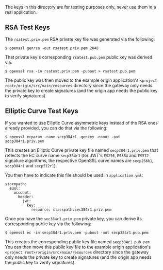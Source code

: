 The keys in this directory are for testing purposes only, never use them in a real application.

## RSA Test Keys

The `rsatest.priv.pem` RSA private key file was generated via the following:

    $ openssl genrsa -out rsatest.priv.pem 2048
    
That private key's corresponding `rsatest.pub.pem` public key was derived via:

    $ openssl rsa -in rsatest.priv.pem -pubout > rsatest.pub.pem
    
The public key was then moved to the example origin application's 
`<project root>/origin/src/main/resources` directory since the gateway
only needs the private key to create signatures (and the origin app
needs the public key to verify signatures).
    

## Elliptic Curve Test Keys

If you wanted to use Elliptic Curve asymmetric keys instead of the RSA
ones already provided, you can do that via the following:

    $ openssl ecparam -name secp384r1 -genkey -noout -out secp384r1.priv.pem
    
This creates an Elliptic Curve private key file named 
`secp384r1.priv.pem` that reflects the EC curve name `secp384r1` 
(for JWT's `ES256`, `ES384` and `ES512` signature algorithms, the 
respective OpenSSL curve names are `secp256k1`, `secp384r1` and `secp512r1`).

You then have to indicate this file should be used in `application.yml`:

    stormpath:
      zuul:
        account:
          header:
            jwt:
              key:
                resource: classpath:sec384r1.priv.pem
      

Once you have the `sec384r1.priv.pem` private key, you can derive its 
corresponding public key via the following:

    $ openssl ec -in secp384r1.priv.pem -pubout -out secp384r1.pub.pem
    
This creates the corresponding public key file named `secp384r1.pub.pem`.
You can then move this public key file to the example origin application's 
`<project root>/origin/src/main/resources` directory since the gateway
only needs the private key to create signatures (and the origin app
needs the public key to verify signatures).